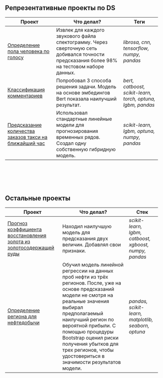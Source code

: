 ## Репрезентативные проекты по DS


| Проект | Что делал? | Теги | 
| ----------------------- | ----------------------- | ----------------------- |
| [Определение пола человека по голосу ](https://github.com/leo000007/DA-DS_projects/tree/main/%5BML%5D%20Wav%20classification) | Извлек для каждого звукового файла спектограмму. Через сверточную сеть добивался точности предсказания более 98% на тестовом наборе данных. | *librosa, cnn, tensorflow, numpy, pandas* |
| [Классификация комментариев ](https://github.com/leo000007/DA-DS_projects/tree/main/%5BML%5D%20Toxic_comments) | Попробовал 3 способа решения задачи. Модель на основе эмбедингов Bert показала наилучший результат.  | *bert, catboost, scikit-learn, torch, optuna, lgbm, pandas* |
| [Предсказание количества заказов такси на ближайший час](https://github.com/leo000007/DA-DS_projects/tree/main/%5BML%5D%20Cab%20Order%20Forecasting)| Использовал стандартные линейные модели для прогнозирования временных рядов. Создал одну собственную гибридную модель. | *scikit-learn, lgbm, optuna, numpy, pandas* |




<br/><br/>
<br/><br/>

## Остальные проекты

| Проект | Что делал? | Стек | 
| ----------------------- | ----------------------- | ----------------------- |
| [Прогноз коэффициента восстановления золота из золотосодержащей руды](https://github.com/leo000007/DA-DS_projects/blob/main/%5BML%5D%20Gold%20recovery%20rate%20prediction/nikitin_gold_predict.ipynb)| Находил наилучшую модель для предсказания двух величин. Добавлял свои признаки. | *scikit-learn, lgbm, catboost, xgboost, numpy, pandas* |
| [Определение региона для нефтедобычи](https://github.com/leo000007/DA-DS_projects/tree/main/%5BML%5D%20Oil%20production%20analysis)| Обучил модель линейной регрессии на данных проб нефти из трёх регионов. После, уже на основе предсказаний модели не смотря на реальные значения выбирал предполагаемый наилучший регион по вероятной прибыли. С помощью процедуры Bootstrap оценил риски получения убытков для трех регионов, чтобы удостовериться в значимости результатов модели. | *pandas, scikit-learn, matplotlib, seaborn, optuna* |





